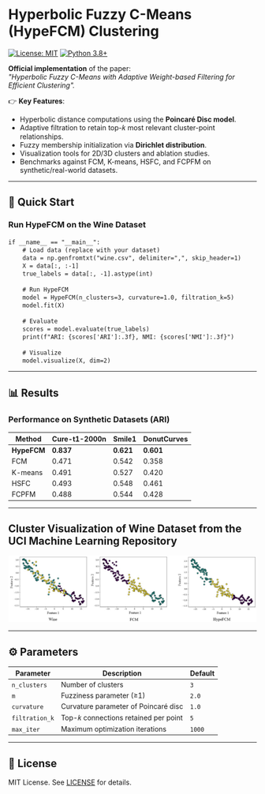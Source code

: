 
# Hyperbolic Fuzzy C-Means (HypeFCM) Clustering

[![License: MIT](https://img.shields.io/badge/License-MIT-yellow.svg)](https://opensource.org/licenses/MIT) 
[![Python 3.8+](https://img.shields.io/badge/Python-3.8%2B-blue.svg)](https://www.python.org/)

**Official implementation** of the paper:  
*"Hyperbolic Fuzzy C-Means with Adaptive Weight-based Filtering for Efficient Clustering".* 

👉 **Key Features**:  
- Hyperbolic distance computations using the **Poincaré Disc model**.  
- Adaptive filtration to retain top-𝑘 most relevant cluster-point relationships.  
- Fuzzy membership initialization via **Dirichlet distribution**.  
- Visualization tools for 2D/3D clusters and ablation studies.  
- Benchmarks against FCM, K-means, HSFC, and FCPFM on synthetic/real-world datasets.


---

## 🚀 Quick Start

### Run HypeFCM on the Wine Dataset
```python# Example usage (works in .py and .ipynb)
if __name__ == "__main__":
    # Load data (replace with your dataset)
    data = np.genfromtxt("wine.csv", delimiter=",", skip_header=1)
    X = data[:, :-1]
    true_labels = data[:, -1].astype(int)
    
    # Run HypeFCM
    model = HypeFCM(n_clusters=3, curvature=1.0, filtration_k=5)
    model.fit(X)
    
    # Evaluate
    scores = model.evaluate(true_labels)
    print(f"ARI: {scores['ARI']:.3f}, NMI: {scores['NMI']:.3f}")
    
    # Visualize
    model.visualize(X, dim=2)
```

---

## 📊 Results

### Performance on Synthetic Datasets (ARI)
| Method       | Cure-t1-2000n | Smile1 | DonutCurves    |
|--------------|---------------|--------|--------|
| **HypeFCM**     | **0.837**     | **0.621** | **0.601** |
| FCM          | 0.471         | 0.542  | 0.358  |
| K-means      | 0.491         | 0.527  | 0.420  |
| HSFC     | 0.493         | 0.548  | 0.461  |
| FCPFM     | 0.488         | 0.544  | 0.428  |

--- 

## Cluster Visualization of Wine Dataset from the UCI Machine Learning Repository

![Cluster Visualization](figure/HypeFCM_wine.jpg)

---

## ⚙️ Parameters
| Parameter      | Description                          | Default |
|----------------|--------------------------------------|---------|
| `n_clusters`   | Number of clusters                   | `3`     |
| `m`            | Fuzziness parameter (≥1)             | `2.0`   |
| `curvature`    | Curvature parameter of Poincaré disc    | `1.0`   |
| `filtration_k` | Top-𝑘 connections retained per point | `5`     |
| `max_iter`     | Maximum optimization iterations      | `1000`  |



---

## 📄 License
MIT License. See [LICENSE](LICENSE) for details.
